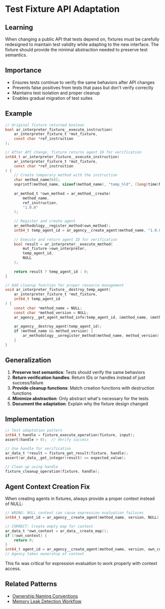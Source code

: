# Test Fixture API Adaptation

## Learning
When changing a public API that tests depend on, fixtures must be carefully redesigned to maintain test validity while adapting to the new interface. The fixture should provide the minimal abstraction needed to preserve test semantics.

## Importance
- Ensures tests continue to verify the same behaviors after API changes
- Prevents false positives from tests that pass but don't verify correctly
- Maintains test isolation and proper cleanup
- Enables gradual migration of test suites

## Example
```c
// Original fixture returned boolean
bool ar_interpreter_fixture__execute_instruction(
    ar_interpreter_fixture_t *mut_fixture,
    const char *ref_instruction
);

// After API change, fixture returns agent ID for verification
int64_t ar_interpreter_fixture__execute_instruction(
    ar_interpreter_fixture_t *mut_fixture,
    const char *ref_instruction
) {
    // Create temporary method with the instruction
    char method_name[64];
    snprintf(method_name, sizeof(method_name), "temp_%ld", (long)time(NULL));
    
    ar_method_t *own_method = ar_method__create(
        method_name,
        ref_instruction,
        "1.0.0"
    );
    
    // Register and create agent
    ar_methodology__register_method(own_method);
    int64_t temp_agent_id = ar_agency__create_agent(method_name, "1.0.0");
    
    // Execute and return agent ID for verification
    bool result = ar_interpreter__execute_method(
        mut_fixture->own_interpreter, 
        temp_agent_id, 
        NULL
    );
    
    return result ? temp_agent_id : 0;
}

// Add cleanup function for proper resource management
void ar_interpreter_fixture__destroy_temp_agent(
    ar_interpreter_fixture_t *mut_fixture,
    int64_t temp_agent_id
) {
    const char *method_name = NULL;
    const char *method_version = NULL;
    ar_agency__get_agent_method_info(temp_agent_id, &method_name, &method_version);
    
    ar_agency__destroy_agent(temp_agent_id);
    if (method_name && method_version) {
        ar_methodology__unregister_method(method_name, method_version);
    }
}
```

## Generalization
1. **Preserve test semantics**: Tests should verify the same behaviors
2. **Return verification handles**: Return IDs or handles instead of just success/failure
3. **Provide cleanup functions**: Match creation functions with destruction functions
4. **Minimize abstraction**: Only abstract what's necessary for the tests
5. **Document the adaptation**: Explain why the fixture design changed

## Implementation
```c
// Test adaptation pattern
int64_t handle = fixture_execute_operation(fixture, input);
assert(handle > 0);  // Verify success

// Use handle for verification
ar_data_t *result = fixture_get_result(fixture, handle);
assert(ar_data__get_integer(result) == expected_value);

// Clean up using handle
fixture_cleanup_operation(fixture, handle);
```

## Agent Context Creation Fix
When creating agents in fixtures, always provide a proper context instead of NULL:
```c
// WRONG: NULL context can cause expression evaluation failures
int64_t agent_id = ar_agency__create_agent(method_name, version, NULL);

// CORRECT: Create empty map for context
ar_data_t *own_context = ar_data__create_map();
if (!own_context) {
    return 0;
}
int64_t agent_id = ar_agency__create_agent(method_name, version, own_context);
// Agency takes ownership of context
```

This fix was critical for expression evaluation to work properly with context access.

## Related Patterns
- [Ownership Naming Conventions](ownership-naming-conventions.md)
- [Memory Leak Detection Workflow](memory-leak-detection-workflow.md)